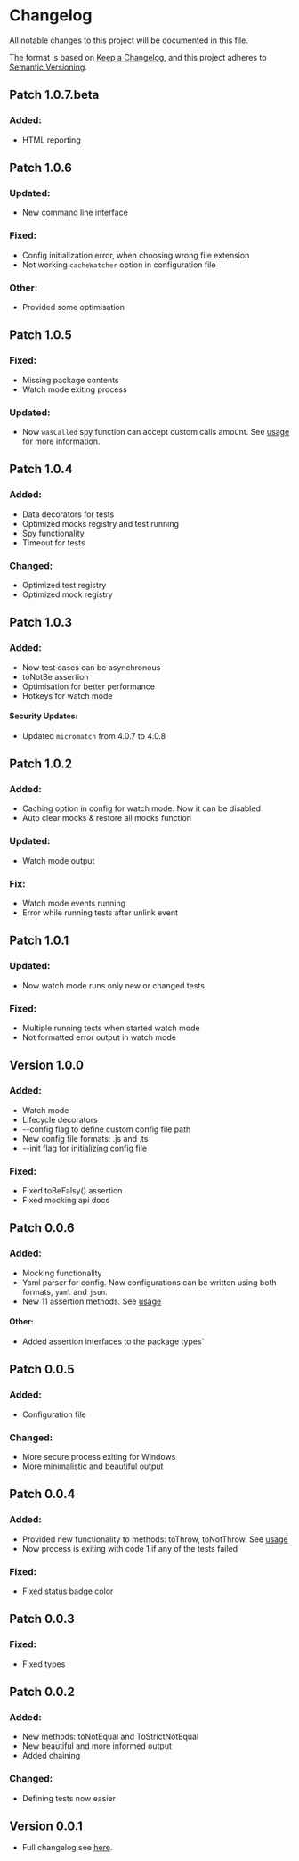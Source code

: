 # Changelog

All notable changes to this project will be documented in this file.

The format is based on [Keep a Changelog](https://keepachangelog.com/en/1.1.0/),
and this project adheres to [Semantic Versioning](https://semver.org/spec/v2.0.0.html).

## Patch 1.0.7.beta
### Added:
* HTML reporting

## Patch 1.0.6
### Updated:
* New command line interface

### Fixed:
* Config initialization error, when choosing wrong file extension
* Not working `cacheWatcher` option in configuration file

### Other:
* Provided some optimisation

## Patch 1.0.5
### Fixed:
* Missing package contents
* Watch mode exiting process

### Updated:
* Now `wasCalled` spy function can accept custom calls amount. See [usage](README.md#spy-api) for more information.

## Patch 1.0.4
### Added:
* Data decorators for tests
* Optimized mocks registry and test running
* Spy functionality
* Timeout for tests

### Changed:
* Optimized test registry
* Optimized mock registry

## Patch 1.0.3
### Added:
* Now test cases can be asynchronous
* toNotBe assertion
* Optimisation for better performance
* Hotkeys for watch mode

#### Security Updates:
* Updated `micromatch` from 4.0.7 to 4.0.8

## Patch 1.0.2
### Added:
* Caching option in config for watch mode. Now it can be disabled
* Auto clear mocks & restore all mocks function

### Updated:
* Watch mode output

### Fix:
* Watch mode events running
* Error while running tests after unlink event

## Patch 1.0.1
### Updated:
* Now watch mode runs only new or changed tests

### Fixed:
* Multiple running tests when started watch mode
* Not formatted error output in watch mode

## Version 1.0.0
### Added:
* Watch mode
* Lifecycle decorators 
* --config flag to define custom config file path
* New config file formats: .js and .ts
* --init flag for initializing config file

### Fixed:
* Fixed toBeFalsy() assertion
* Fixed mocking api docs 

## Patch 0.0.6
### Added:
* Mocking functionality
* Yaml parser for config. Now configurations can be written using both formats, `yaml` and `json`.
* New 11 assertion methods. See [usage](README.md#api)

#### Other:
* Added assertion interfaces to the package types`

## Patch 0.0.5
### Added:
* Configuration file

### Changed:
* More secure process exiting for Windows
* More minimalistic and beautiful output

## Patch 0.0.4
### Added:
* Provided new functionality to methods: toThrow, toNotThrow. See [usage](README.md#api)
* Now process is exiting with code 1 if any of the tests failed

### Fixed:
* Fixed status badge color

## Patch 0.0.3
### Fixed:
* Fixed types

## Patch 0.0.2
### Added:
* New methods: toNotEqual and ToStrictNotEqual
* New beautiful and more informed output  
* Added chaining

### Changed:
* Defining tests now easier

## Version 0.0.1
* Full changelog see [here](https://github.com/stbestichhh/stlib-testing/commits/0a7c4417cc1c23384bd07bc488d567342b65e96e/).
